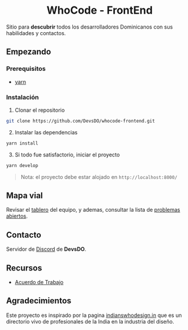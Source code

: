 <h1 align="center">
  WhoCode - FrontEnd
</h1>

Sitio para **descubrir** todos los desarrolladores Dominicanos con sus habilidades y contactos.

## Empezando

### Prerequisitos

- [yarn](https://yarnpkg.com/)

### Instalación

1. Clonar el repositorio

```bash
git clone https://github.com/DevsDO/whocode-frontend.git
```

2. Instalar las dependencias

```bash
yarn install
```

3. Si todo fue satisfactorio, iniciar el proyecto

```bash
yarn develop
```
> Nota: el proyecto debe estar alojado en `http://localhost:8000/`

## Mapa vial

Revisar el [tablero](https://github.com/orgs/DevsDO/projects/1) del equipo, y ademas, consultar la lista de [problemas abiertos](https://github.com/DevsDO/whocode-frontend/issues).

## Contacto

Servidor de [Discord](https://discord.gg/CHESmGq) de **DevsDO**.

## Recursos

 - [Acuerdo de Trabajo](https://github.com/DevsDO/whocode-frontend/wiki/Acuerdo-de-Trabajo)

## Agradecimientos

Este proyecto es inspirado por la pagina [indianswhodesign.in](http://indianswhodesign.in) que es un directorio vivo de profesionales de la India en la industria del diseño.

